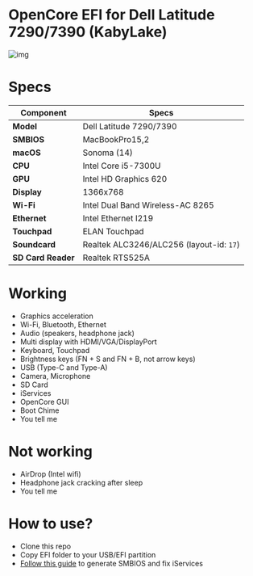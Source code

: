 # OpenCore EFI for Dell Latitude 7290/7390 (KabyLake)
![img](https://i.imgur.com/wiWFtLQ.png)

# Specs
| Component          | Specs                                    |
| ------------------ | ---------------------------------------- |
| **Model**          | Dell Latitude 7290/7390                  |
| **SMBIOS**         | MacBookPro15,2                           |
| **macOS**          | Sonoma (14)      	                    	|
| **CPU**            | Intel Core i5-7300U                      |
| **GPU**            | Intel HD Graphics 620                    |
| **Display**        | 1366x768                                 |
| **Wi-Fi**          | Intel Dual Band Wireless-AC 8265         |
| **Ethernet**       | Intel Ethernet I219                      |
| **Touchpad**       | ELAN Touchpad                            |
| **Soundcard**      | Realtek ALC3246/ALC256 (layout-id: `17`) |
| **SD Card Reader** | Realtek RTS525A                          |

# Working
- Graphics acceleration
- Wi-Fi, Bluetooth, Ethernet
- Audio (speakers, headphone jack)
- Multi display with HDMI/VGA/DisplayPort
- Keyboard, Touchpad
- Brightness keys (FN + S and FN + B, not arrow keys)
- USB (Type-C and Type-A)
- Camera, Microphone
- SD Card
- iServices
- OpenCore GUI
- Boot Chime
- You tell me

# Not working
- AirDrop (Intel wifi)
- Headphone jack cracking after sleep
- You tell me

# How to use?
- Clone this repo
- Copy EFI folder to your USB/EFI partition
- [Follow this guide](https://dortania.github.io/OpenCore-Post-Install/universal/iservices.html) to generate SMBIOS and fix iServices
